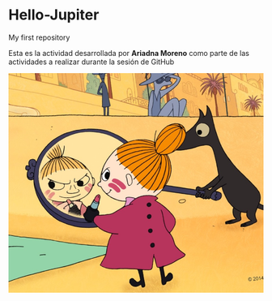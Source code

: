 # Hello-Jupiter
 My first repository

Esta es la actividad desarrollada por **Ariadna Moreno** como parte de las actividades a realizar durante la sesión de GitHub

![Little](IMG/LITTLEMY.jpg)
